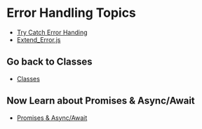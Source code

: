 # Error Handling Topics

- [Try Catch Error Handing](./Try_Catch.js)
- [Extend_Error.js](./Extend_Error.js)


## Go back to Classes

- [Classes](../08_Classes.js/intro.md)

## Now Learn about Promises & Async/Await

- [Promises & Async/Await](../10_Promises_Async_Await/intro.md)